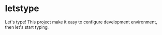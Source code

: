# letstype
Let's type! This project make it easy to configure development environment, then let's start typing.
